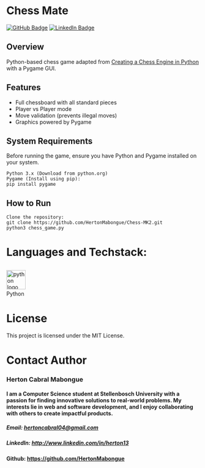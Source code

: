 <h1 align="left">Chess Mate</h1>

[![GitHub Badge](https://img.shields.io/github/followers/HertonMabongue?style=social)](https://github.com/HertonMabongue?tab=followers)
[![LinkedIn Badge](https://img.shields.io/badge/My-LinkedIn-blue)](https://www.linkedin.com/in/herton13/)

## Overview
Python-based chess game adapted from <a href="https://www.youtube.com/playlist?list=PLBwF487qi8MGU81nDGaeNE1EnNEPYWKY_">Creating a Chess Engine in Python</a> 
with a Pygame GUI.



## Features
- Full chessboard with all standard pieces
- Player vs Player mode
- Move validation (prevents illegal moves)
- Graphics powered by Pygame

## System Requirements  
Before running the game, ensure you have Python and Pygame installed on your system.

    Python 3.x (Download from python.org)
    Pygame (Install using pip):
    pip install pygame

## How to Run

```
Clone the repository:
git clone https://github.com/HertonMabongue/Chess-MK2.git
python3 chess_game.py
```

# Languages and Techstack:

##
<div align="left">
  <img src="https://cdn.jsdelivr.net/gh/devicons/devicon/icons/python/python-original.svg" height="50" alt="python logo"  />
  <img width="12" /> 
</div>
Python

    
# License
This project is licensed under the MIT License.

# Contact Author
### Herton Cabral Mabongue
#### I am a Computer Science student at Stellenbosch University with a passion for finding innovative solutions to real-world problems. My interests lie in web and software development, and I enjoy collaborating with others to create impactful products.
##### Email: hertoncabral04@gmail.com
##### LinkedIn: http://www.linkedin.com/in/herton13
#### Github: https://github.com/HertonMabongue
